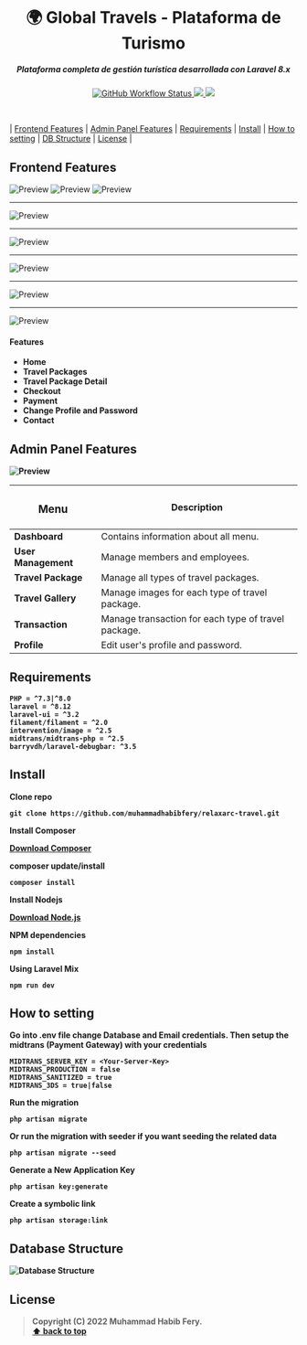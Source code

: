<h1 align="center">
🌍 Global Travels - Plataforma de Turismo
</h1>

<h5 align="center">
Plataforma completa de gestión turística desarrollada con Laravel 8.x
</h5>

<p align="center">
    <a href="https://github.com/muhammadhabibfery/relaxarc-travel/actions/workflows/test.yml">
    <img alt="GitHub Workflow Status" src="https://img.shields.io/github/actions/workflow/status/muhammadhabibfery/relaxarc-travel/test.yml?logo=github">
    <a href="https://www.php.net">
        <img src="https://img.shields.io/badge/php-%3E%3D8.1-%23777BB4" />
    </a>
    <a href="https://laravel.com">
        <img src="https://img.shields.io/badge/laravel-8.x-%23EC4E3D" />
    </a>
</p>

</br>

| [Frontend Features][] | [Admin Panel Features][] | [Requirements][] | [Install][] | [How to setting][] | [DB Structure][] | [License][] |

## Frontend Features 
<img src="public/assets/front-1.png" alt="Preview"/>
<img src="public/assets/front-2.png" alt="Preview"/>
<img src="public/assets/front-3.png" alt="Preview"/>
<hr>
<img src="public/assets/front-4.png" alt="Preview"/>
<hr>
<img src="public/assets/front-5.png" alt="Preview"/>
<hr>
<img src="public/assets/front-6.png" alt="Preview"/>
<hr>
<img src="public/assets/front-7.png" alt="Preview"/>
<hr>
<img src="public/assets/front-8.png" alt="Preview"/>

#### Features

- <b> Home
- <b> Travel Packages
- <b> Travel Package Detail
- <b> Checkout
- <b> Payment
- <b> Change Profile and Password
- <b> Contact

## Admin Panel Features 
<img src="public/assets/admin-panel.png" alt="Preview"/>

|<h3>Menu  </h3>       |       Description                                                                  |
|-----------------------|-----------------------------------------------------------------------------------|
|<b>Dashboard           | </b>Contains information about all menu.                                          |
|<b>User Management     | </b>Manage members and employees.                                                 |
|<b>Travel Package      | </b>Manage all types of travel packages.                                          |
|<b>Travel Gallery      | </b>Manage images for each type of travel package.                                |
|<b>Transaction         | </b>Manage transaction for each type of travel package.                           |
|<b>Profile             | </b>Edit user's profile and password.                                             |

## Requirements

	PHP = ^7.3|^8.0
    laravel = ^8.12
    laravel-ui = ^3.2
    filament/filament = ^2.0
    intervention/image = ^2.5
    midtrans/midtrans-php = ^2.5
    barryvdh/laravel-debugbar: ^3.5

## Install

Clone repo

```
git clone https://github.com/muhammadhabibfery/relaxarc-travel.git
```

Install Composer


[Download Composer](https://getcomposer.org/download/)


composer update/install 

```
composer install
```

Install Nodejs


[Download Node.js](https://nodejs.org/en/download/)


NPM dependencies
```
npm install
```

Using Laravel Mix 

```
npm run dev
```

## How to setting 

Go into .env file change Database and Email credentials.
Then setup the midtrans (Payment Gateway) with your credentials
```
MIDTRANS_SERVER_KEY = <Your-Server-Key>
MIDTRANS_PRODUCTION = false
MIDTRANS_SANITIZED = true
MIDTRANS_3DS = true|false
```

Run the migration

```
php artisan migrate
```

Or run the migration with seeder if you want seeding the related data

```
php artisan migrate --seed
```

Generate a New Application Key

```
php artisan key:generate
```

Create a symbolic link

```
php artisan storage:link
```

## Database Structure
<img src="public/assets/erd.png" alt="Database Structure">


## License

> Copyright (C) 2022 Muhammad Habib Fery.  
**[⬆ back to top](#laravel-travel-app-platform)**

[Frontend Features]:#frontend-features
[Admin Panel Features]:#admin-panel-features
[Requirements]:#requirements
[Install]:#install
[How to setting]:#how-to-setting
[DB Structure]:#database-structure
[License]:#license
